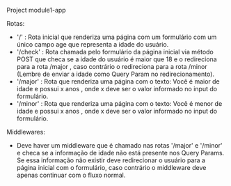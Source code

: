 Project module1-app

Rotas:

- '/' : Rota inicial que renderiza uma página com um formulário com um único campo age que representa a idade do usuário.
- '/check' : Rota chamada pelo formulário da página inicial via método POST que checa se a idade do usuário é maior que 18 e o redireciona para a rota /major , caso contrário o redireciona para a rota /minor (Lembre de enviar a idade como Query Param no redirecionamento).
- '/major' : Rota que renderiza uma página com o texto: Você é maior de idade e
  possui x anos , onde x deve ser o valor informado no input do formulário.
- '/minor' : Rota que renderiza uma página com o texto: Você é menor de idade e
  possui x anos , onde x deve ser o valor informado no input do formulário.

Middlewares:

- Deve haver um middleware que é chamado nas rotas '/major' e '/minor' e checa se a
  informação de idade não está presente nos Query Params. Se essa informação não existir deve redirecionar o usuário para a página inicial com o formulário, caso contrário o middleware deve apenas continuar com o fluxo normal.
